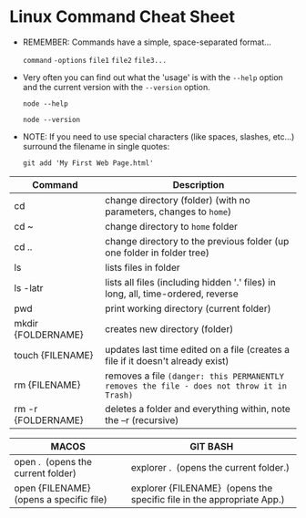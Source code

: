 # Linux Command Cheat Sheet 

* REMEMBER: Commands have a simple, space-separated format...

    `command` `-options` `file1` `file2` `file3...`

* Very often you can find out what the 'usage' is with the `--help` option and the current version with the `--version` option.

    `node --help`

    `node --version`

* NOTE: If you need to use special characters (like spaces, slashes, etc...) surround the filename in single quotes:

    `git add 'My First Web Page.html'`

|Command|Description|
|---|---|
|cd |change directory (folder) (with no parameters, changes to `home`)|
|cd ~ |change directory to `home` folder
|cd ..|change directory to the previous folder (up one folder in folder tree)
|ls|lists files in folder|
|ls -latr| lists all files (including hidden '.' files) in long, all, time-ordered, reverse|
|pwd |print working directory (current folder)
|mkdir {FOLDERNAME}|creates new directory (folder)
|touch {FILENAME} |updates last time edited on a file (creates a file if it doesn't already exist)
|rm {FILENAME}|removes a file `(danger: this PERMANENTLY removes the file - does not throw it in Trash)`
|rm -r {FOLDERNAME} |deletes a folder and everything within, note the –r (recursive)

|MACOS|GIT BASH|
|---|---|
|open .  (opens the current folder)|explorer .  (opens the current folder.)|
|open {FILENAME}  (opens a specific file)|explorer {FILENAME}  (opens the specific file in the appropriate App.)|

